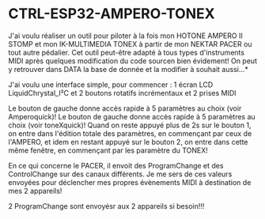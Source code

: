 # CTRL-ESP32-AMPERO-TONEX

J'ai voulu réaliser un outil pour piloter à la fois mon HOTONE AMPERO II STOMP et mon IK-MULTIMEDIA TONEX à partir de mon NEKTAR PACER ou tout autre pédalier.
Cet outil peut-être adapté à tous types d'instruments MIDI après quelques modification du code sourcen bien évidement!
On peut y retrouver dans DATA la base de donnée et la modifier à souhait aussi...*

J'ai voulu une interface simple, pour commencer : 
    1 écran LCD LiquidChrystal_I²C
    et 2 boutons rotatifs incrémentaux
    et 2 prises MIDI

Le bouton de gauche donne accès rapide à 5 paramètres au choix (voir Amperoquick)!
Le bouton de gauche donne accès rapide à 5 paramètres au choix (voir toneXquick)!
Quand on reste appuyé plus de 2s sur le bouton 1, on entre dans l'édition totale des paramètres, en commençant par ceux de l'AMPERO, et idem en restant appuyé sur le bouton 2, on entre dans cette même fenêtre, en commençant par les paramètre du TONEX!

En ce qui concerne le PACER, il envoit des ProgramChange et des ControlChange sur des canaux différents. Je me sers de ces valeurs envoyées pour déclencher mes propres évènements MIDI à destination de mes 2 appareils!

2 ProgramChange sont envoyésr aux 2 appareils si besoin!!!
